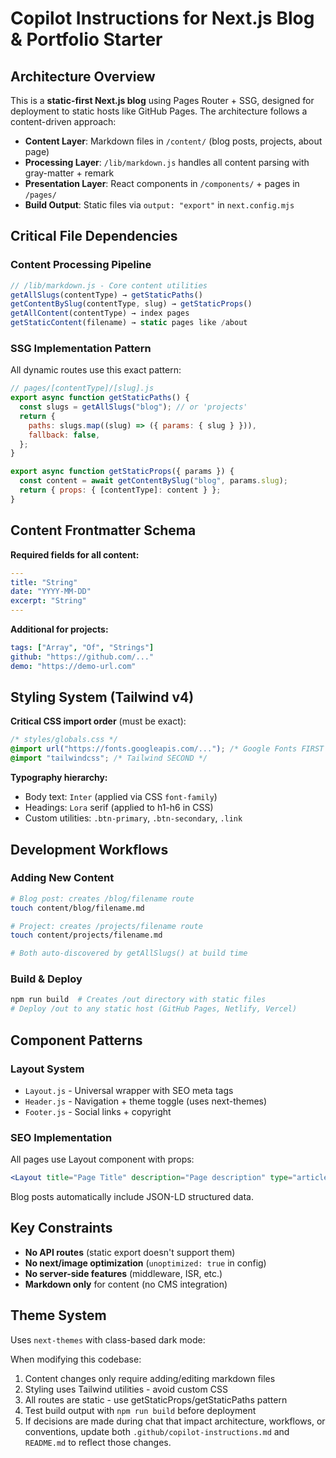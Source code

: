 # Copilot Instructions for Next.js Blog & Portfolio Starter

## Architecture Overview

This is a **static-first Next.js blog** using Pages Router + SSG, designed for deployment to static hosts like GitHub Pages. The architecture follows a content-driven approach:

- **Content Layer**: Markdown files in `/content/` (blog posts, projects, about page)
- **Processing Layer**: `/lib/markdown.js` handles all content parsing with gray-matter + remark
- **Presentation Layer**: React components in `/components/` + pages in `/pages/`
- **Build Output**: Static files via `output: "export"` in `next.config.mjs`

## Critical File Dependencies

### Content Processing Pipeline

```javascript
// /lib/markdown.js - Core content utilities
getAllSlugs(contentType) → getStaticPaths()
getContentBySlug(contentType, slug) → getStaticProps()
getAllContent(contentType) → index pages
getStaticContent(filename) → static pages like /about
```

### SSG Implementation Pattern

All dynamic routes use this exact pattern:

```javascript
// pages/[contentType]/[slug].js
export async function getStaticPaths() {
  const slugs = getAllSlugs("blog"); // or 'projects'
  return {
    paths: slugs.map((slug) => ({ params: { slug } })),
    fallback: false,
  };
}

export async function getStaticProps({ params }) {
  const content = await getContentBySlug("blog", params.slug);
  return { props: { [contentType]: content } };
}
```

## Content Frontmatter Schema

**Required fields for all content:**

```yaml
---
title: "String"
date: "YYYY-MM-DD"
excerpt: "String"
---
```

**Additional for projects:**

```yaml
tags: ["Array", "Of", "Strings"]
github: "https://github.com/..."
demo: "https://demo-url.com"
```

## Styling System (Tailwind v4)

**Critical CSS import order** (must be exact):

```css
/* styles/globals.css */
@import url("https://fonts.googleapis.com/..."); /* Google Fonts FIRST */
@import "tailwindcss"; /* Tailwind SECOND */
```

**Typography hierarchy:**

- Body text: `Inter` (applied via CSS `font-family`)
- Headings: `Lora` serif (applied to h1-h6 in CSS)
- Custom utilities: `.btn-primary`, `.btn-secondary`, `.link`

## Development Workflows

### Adding New Content

```bash
# Blog post: creates /blog/filename route
touch content/blog/filename.md

# Project: creates /projects/filename route
touch content/projects/filename.md

# Both auto-discovered by getAllSlugs() at build time
```

### Build & Deploy

```bash
npm run build  # Creates /out directory with static files
# Deploy /out to any static host (GitHub Pages, Netlify, Vercel)
```

## Component Patterns

### Layout System

- `Layout.js` - Universal wrapper with SEO meta tags
- `Header.js` - Navigation + theme toggle (uses next-themes)
- `Footer.js` - Social links + copyright

### SEO Implementation

All pages use Layout component with props:

```jsx
<Layout title="Page Title" description="Page description" type="article">
```

Blog posts automatically include JSON-LD structured data.

## Key Constraints

- **No API routes** (static export doesn't support them)
- **No next/image optimization** (`unoptimized: true` in config)
- **No server-side features** (middleware, ISR, etc.)
- **Markdown only** for content (no CMS integration)

## Theme System

Uses `next-themes` with class-based dark mode:

When modifying this codebase:

1. Content changes only require adding/editing markdown files
2. Styling uses Tailwind utilities - avoid custom CSS
3. All routes are static - use getStaticProps/getStaticPaths pattern
4. Test build output with `npm run build` before deployment
5. If decisions are made during chat that impact architecture, workflows, or conventions, update both `.github/copilot-instructions.md` and `README.md` to reflect those changes.

